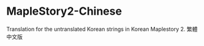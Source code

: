# MapleStory2-Chinese
Translation for the untranslated Korean strings in Korean Maplestory 2. 繁體中文版
